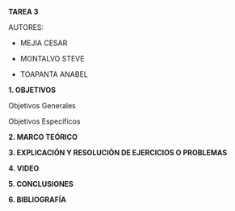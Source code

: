 **TAREA 3**

AUTORES:

- MEJIA CESAR

- MONTALVO STEVE

- TOAPANTA ANABEL

**1. OBJETIVOS**

Objetivos Generales

Objetivos Específicos

**2. MARCO TEÓRICO**
![]()

**3. EXPLICACIÓN Y RESOLUCIÓN DE EJERCICIOS O PROBLEMAS**

**4. VIDEO**

**5. CONCLUSIONES**

**6. BIBLIOGRAFÍA**
